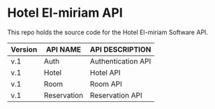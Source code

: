 # Hotel El-miriam API

This repo holds the source code for the Hotel El-miriam Software API.


Version| API NAME | API DESCRIPTION
---|---|---
v.1| Auth | Authentication API
v.1| Hotel | Hotel API
v.1| Room | Room API
v.1| Reservation | Reservation API
